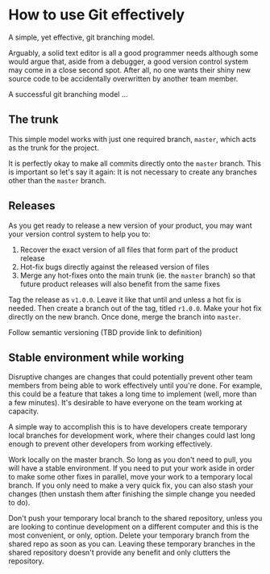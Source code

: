 # How to use Git effectively

A simple, yet effective, git branching model.

Arguably, a solid text editor is all a good programmer needs although some
would argue that, aside from a debugger, a good version control system may
come in a close second spot. After all, no one wants their shiny new source
code to be accidentally overwritten by another team member.

A successful git branching model ...

## The trunk

This simple model works with just one required branch, `master`, which acts
as the trunk for the project.

It is perfectly okay to make all commits directly onto the `master` branch.
This is important so let's say it again: It is not necessary to create any
branches other than the `master` branch.

## Releases

As you get ready to release a new version of your product, you may want your
version control system to help you to:

1. Recover the exact version of all files that form part of the product release
2. Hot-fix bugs directly against the released version of files
3. Merge any hot-fixes onto the main trunk (ie. the `master` branch) so that future
   product releases will also benefit from the same fixes

Tag the release as `v1.0.0`. Leave it like that until and unless a hot fix is
needed. Then create a branch out of the tag, titled `r1.0.0`. Make your hot fix
directly on the new branch. Once done, merge the branch into `master`.

Follow semantic versioning (TBD provide link to definition)

## Stable environment while working

Disruptive changes are changes that could potentially prevent other team members
from being able to work effectively until you're done. For example, this could
be a feature that takes a long time to implement (well, more than a few minutes).
It's desirable to have everyone on the team working at capacity.

A simple way to accomplish this is to have developers create temporary local
branches for development work, where their changes could last long enough to
prevent other developers from working effectively.

Work locally on the master branch. So long as you don't need to pull, you will
have a stable environment. If you need to put your work aside in order to make
some other fixes in parallel, move your work to a temporary local branch. If
you only need to make a very quick fix, you can also stash your changes (then
unstash them after finishing the simple change you needed to do).

Don't push your temporary local branch to the shared repository, unless you are
looking to continue development on a different computer and this is the most
convenient, or only, option. Delete your temporary branch from the shared repo
as soon as you can. Leaving these temporary branches in the shared repository
doesn't provide any benefit and only clutters the repository.

